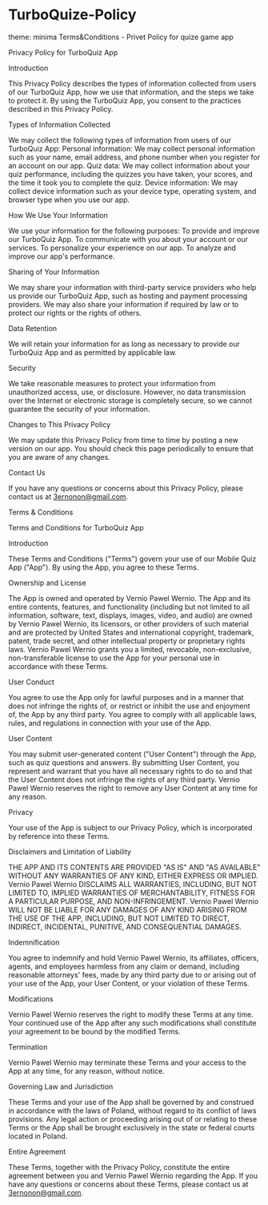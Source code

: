 # TurboQuize-Policy
theme: minima
Terms&amp;Conditions - Privet Policy for quize game app

Privacy Policy for TurboQuiz App

Introduction

This Privacy Policy describes the types of information collected from users of our TurboQuiz App, how we use that information, and the steps we take to protect it. By using the TurboQuiz App, you consent to the practices described in this Privacy Policy.

Types of Information Collected

We may collect the following types of information from users of our TurboQuiz App:
Personal information: We may collect personal information such as your name, email address, and phone number when you register for an account on our app.
Quiz data: We may collect information about your quiz performance, including the quizzes you have taken, your scores, and the time it took you to complete the quiz.
Device information: We may collect device information such as your device type, operating system, and browser type when you use our app.

How We Use Your Information

We use your information for the following purposes:
To provide and improve our TurboQuiz App.
To communicate with you about your account or our services.
To personalize your experience on our app.
To analyze and improve our app's performance.

Sharing of Your Information

We may share your information with third-party service providers who help us provide our TurboQuiz App, such as hosting and payment processing providers. We may also share your information if required by law or to protect our rights or the rights of others.

Data Retention

We will retain your information for as long as necessary to provide our TurboQuiz App and as permitted by applicable law.

Security

We take reasonable measures to protect your information from unauthorized access, use, or disclosure. However, no data transmission over the Internet or electronic storage is completely secure, so we cannot guarantee the security of your information.

Changes to This Privacy Policy

We may update this Privacy Policy from time to time by posting a new version on our app. You should check this page periodically to ensure that you are aware of any changes.

Contact Us

If you have any questions or concerns about this Privacy Policy, please contact us at 3ernonon@gmail.com.


Terms & Conditions

Terms and Conditions for TurboQuiz App

Introduction

These Terms and Conditions ("Terms") govern your use of our Mobile Quiz App ("App"). By using the App, you agree to these Terms.

Ownership and License

The App is owned and operated by Vernio Pawel Wernio. The App and its entire contents, features, and functionality (including but not limited to all information, software, text, displays, images, video, and audio) are owned by Vernio Pawel Wernio, its licensors, or other providers of such material and are protected by United States and international copyright, trademark, patent, trade secret, and other intellectual property or proprietary rights laws.
Vernio Pawel Wernio grants you a limited, revocable, non-exclusive, non-transferable license to use the App for your personal use in accordance with these Terms.

User Conduct

You agree to use the App only for lawful purposes and in a manner that does not infringe the rights of, or restrict or inhibit the use and enjoyment of, the App by any third party. You agree to comply with all applicable laws, rules, and regulations in connection with your use of the App.

User Content

You may submit user-generated content ("User Content") through the App, such as quiz questions and answers. By submitting User Content, you represent and warrant that you have all necessary rights to do so and that the User Content does not infringe the rights of any third party.
Vernio Pawel Wernio reserves the right to remove any User Content at any time for any reason.

Privacy

Your use of the App is subject to our Privacy Policy, which is incorporated by reference into these Terms.

Disclaimers and Limitation of Liability

THE APP AND ITS CONTENTS ARE PROVIDED "AS IS" AND "AS AVAILABLE" WITHOUT ANY WARRANTIES OF ANY KIND, EITHER EXPRESS OR IMPLIED. Vernio Pawel Wernio DISCLAIMS ALL WARRANTIES, INCLUDING, BUT NOT LIMITED TO, IMPLIED WARRANTIES OF MERCHANTABILITY, FITNESS FOR A PARTICULAR PURPOSE, AND NON-INFRINGEMENT.
Vernio Pawel Wernio WILL NOT BE LIABLE FOR ANY DAMAGES OF ANY KIND ARISING FROM THE USE OF THE APP, INCLUDING, BUT NOT LIMITED TO DIRECT, INDIRECT, INCIDENTAL, PUNITIVE, AND CONSEQUENTIAL DAMAGES.

Indemnification

You agree to indemnify and hold Vernio Pawel Wernio, its affiliates, officers, agents, and employees harmless from any claim or demand, including reasonable attorneys' fees, made by any third party due to or arising out of your use of the App, your User Content, or your violation of these Terms.

Modifications

Vernio Pawel Wernio reserves the right to modify these Terms at any time. Your continued use of the App after any such modifications shall constitute your agreement to be bound by the modified Terms.

Termination

Vernio Pawel Wernio may terminate these Terms and your access to the App at any time, for any reason, without notice.

Governing Law and Jurisdiction

These Terms and your use of the App shall be governed by and construed in accordance with the laws of Poland, without regard to its conflict of laws provisions. Any legal action or proceeding arising out of or relating to these Terms or the App shall be brought exclusively in the state or federal courts located in Poland.

Entire Agreement

These Terms, together with the Privacy Policy, constitute the entire agreement between you and Vernio Pawel Wernio regarding the App.
If you have any questions or concerns about these Terms, please contact us at 3ernonon@gmail.com.


